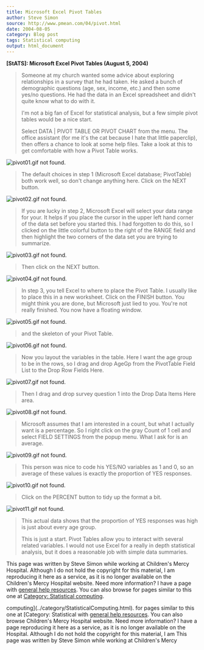 ```yaml
---
title: Microsoft Excel Pivot Tables
author: Steve Simon
source: http://www.pmean.com/04/pivot.html
date: 2004-08-05
category: Blog post
tags: Statistical computing
output: html_document
---
```

**[StATS]: Microsoft Excel Pivot Tables (August 5,
2004)**

> Someone at my church wanted some advice about exploring relationships
> in a survey that he had taken. He asked a bunch of demographic
> questions (age, sex, income, etc.) and then some yes/no questions. He
> had the data in an Excel spreadsheet and didn\'t quite know what to do
> with it.
>
> I\'m not a big fan of Excel for statistical analysis, but a few simple
> pivot tables would be a nice start.
>
> Select DATA \| PIVOT TABLE OR PIVOT CHART from the menu. The office
> assistant (for me it\'s the cat because I hate that little paperclip),
> then offers a chance to look at some help files. Take a look at this
> to get comfortable with how a Pivot Table works.
>
![pivot01.gif not found.](../../../web/images/04/pivot01.png)
>
> The default choices in step 1 (Microsoft Excel database; PivotTable)
> both work well, so don\'t change anything here. Click on the NEXT
> button.
>
![pivot02.gif not found.](../../../web/images/04/pivot02.png)
>
> If you are lucky in step 2, Microsoft Excel will select your data
> range for your. It helps if you place the cursor in the upper left
> hand corner of the data set before you started this. I had forgotten
> to do this, so I clicked on the little colorful button to the right of
> the RANGE field and then highlight the two corners of the data set you
> are trying to summarize.
>
![pivot03.gif not found.](../../../web/images/04/pivot03.png)
>
> Then click on the NEXT button.
>
![pivot04.gif not found.](../../../web/images/04/pivot04.png)
>
> In step 3, you tell Excel to where to place the Pivot Table. I usually
> like to place this in a new worksheet. Click on the FINISH button. You
> might think you are done, but Microsoft just lied to you. You\'re not
> really finished. You now have a floating window.
>
![pivot05.gif not found.](../../../web/images/04/pivot05.png)
>
> and the skeleton of your Pivot Table.
>
![pivot06.gif not found.](../../../web/images/04/pivot06.png)
>
> Now you layout the variables in the table. Here I want the age group
> to be in the rows, so I drag and drop AgeGp from the PivotTable Field
> List to the Drop Row Fields Here.
>
![pivot07.gif not found.](../../../web/images/04/pivot07.png)
>
> Then I drag and drop survey question 1 into the Drop Data Items Here
> area.
>
![pivot08.gif not found.](../../../web/images/04/pivot08.png)
>
> Microsoft assumes that I am interested in a count, but what I actually
> want is a percentage. So I right click on the gray Count of 1 cell and
> select FIELD SETTINGS from the popup menu. What I ask for is an
> average.
>
![pivot09.gif not found.](../../../web/images/04/pivot09.png)
>
> This person was nice to code his YES/NO variables as 1 and 0, so an
> average of these values is exactly the proportion of YES responses.
>
![pivot10.gif not found.](../../../web/images/04/pivot10.png)
>
> Click on the PERCENT button to tidy up the format a bit.
>
![pivot11.gif not found.](../../../web/images/04/pivot11.png)
>
> This actual data shows that the proportion of YES responses was high
> is just about every age group.
>
> This is just a start. Pivot Tables allow you to interact with several
> related variables. I would not use Excel for a really in depth
> statistical analysis, but it does a reasonable job with simple data
> summaries.

This page was written by Steve Simon while working at Children\'s Mercy
Hospital. Although I do not hold the copyright for this material, I am
reproducing it here as a service, as it is no longer available on the
Children\'s Mercy Hospital website. Need more information? I have a page
with [general help resources](../GeneralHelp.html). You can also browse
for pages similar to this one at [Category: Statistical
computing](../category/StatisticalComputing.html).
<!---More--->
computing](../category/StatisticalComputing.html).
for pages similar to this one at [Category: Statistical
with [general help resources](../GeneralHelp.html). You can also browse
Children\'s Mercy Hospital website. Need more information? I have a page
reproducing it here as a service, as it is no longer available on the
Hospital. Although I do not hold the copyright for this material, I am
This page was written by Steve Simon while working at Children\'s Mercy

<!---Do not use
**[StATS]: Microsoft Excel Pivot Tables (August 5,
This page was written by Steve Simon while working at Children\'s Mercy
Hospital. Although I do not hold the copyright for this material, I am
reproducing it here as a service, as it is no longer available on the
Children\'s Mercy Hospital website. Need more information? I have a page
with [general help resources](../GeneralHelp.html). You can also browse
for pages similar to this one at [Category: Statistical
computing](../category/StatisticalComputing.html).
--->

